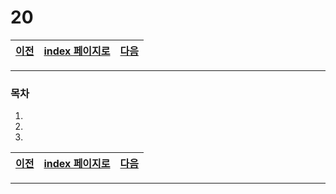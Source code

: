 # 20

[이전](./19.md)|[index 페이지로](./00index.md) |[다음](./21.md)
---|---|---
<hr>


### 목차

1.
1.
1.

[이전](./19.md)|[index 페이지로](./00index.md) |[다음](./21.md)
---|---|---
<hr>
